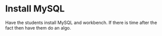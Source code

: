 <link rel="stylesheet" href="../../../../md-framework.css">

# Install MySQL

Have the students install MySQL and workbench. If there is time after the fact then have them do an algo. 